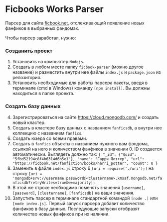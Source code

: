 # Ficbooks Works Parser
Парсер для сайта [ficbook.net](https://ficbook.net), отслеживающий появление новых фанфиков в выбранных фандомах. 

Чтобы парсер заработал, нужно:
### Созданить проект
1. Установить на компьютер `Nodejs`.
2. Создать в любом месте папку `ficbook-parser` (можно другое название) и разместить внутри нее файлы `index.js` и `package.json` из репозитория.
3. Установить необходимые для работы парсера пакеты, введя в терминале (cmd в Windows) команду `[npm install]`. Вы должны находиться в папке проекта.
### Создать базу данных
4. Зарегистрироваться на сайте https://cloud.mongodb.com/ и создать новый кластер.
5. Создать в кластере базу данных с названием `fanficsdb`, а внутри нее коллекцию с названием `fanfics`. 
6. Создать юзера со всеми правами.
7. Создать в `fanfics` объекты c названием нужного вам фэндома, ссылкой на него и количеством фанфиков в значении 0. ID создается автоматически. Выглядеть должно так: `{ "_id": {"$oid": "5fbd52194c8f4b6314d6b5e1"}, "name": "Гарри Поттер", "url": "https://ficbook.net/fanfiction/books/harri_potter", "count": 0 }`
9. Заменить в файле `index.js` строку 6 `[uri = require('./uri');]` на строку `[uri = 'mongodb+srv://username:password@<clustername>.xmsaf.mongodb.net/fanficsdb?retryWrites=true&w=majority];` 
10. В этой же строке необходимо поменять значения `[username]`, `[password]`, `[clustername]`, `[fanficsdb]` на ваши значения.
11. Запустить парсер в терминале стандартной командой `[node .]` или `[node index.js]`. Первый запуск парсера добавит количество фанфиков в базу данных. Последующие запуски отобразят количество новых фанфиков при их наличии.
